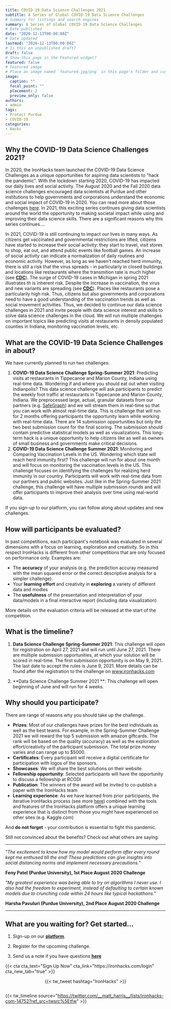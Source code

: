 ```yaml
---
title: COVID-19 Data Science Challenges 2021
subtitle: A Series of Global COVID-19 Data Science Challenges
# Summary for listings and search engines
summary: A Series of Global COVID-19 Data Science Challenges
# Date published
date: "2020-12-13T00:00:00Z"
# Date updated
lastmod: "2020-12-13T00:00:00Z"
# Is this an unpublished draft?
draft: false
# Show this page in the Featured widget?
featured: false
# Featured image
# Place an image named `featured.jpg/png` in this page's folder and customize its options here.
image:
  caption: ""
  focal_point: ""
  placement: 2
  preview_only: false
authors:
- admin
tags:
- Protect Purdue
- COVID-19
categories:
- Hacks
---
```


## **Why the COVID-19 Data Science Challenges 2021?**

In 2020, the IronHacks team launched the COVID-19 Data Science Challenges as a unique opportunities for aspiring data scientists to "hack the pandemic". With the lockdown starting 2020, COVID-19 has impacted our daily lives and social activity. The August 2020 and the Fall 2020 data science challenges encouraged data scientists at Purdue and other institutions to help governments and corporations understand the economic and social impact of COVID-19 in 2020. You can read more about those challenges [here](https://blog.ironhacks.com/hacks/2020-10-01-protect-purdue-hack/). In 2021, this exciting series continues giving data scientists around the world the opportunity to making societal impact while using and improving their data science skills. There are a significant reasons why this series continues....

In 2021, COVID-19 is still continuing to impact our lives in many ways. As citizens get vaccinated and governmental restrictions are lifted, citizens have started to increase their social activity: they start to travel, visit stores to shop, eat out, and attend public events like football games. An increase of social activity can indicate a normalization of daily routines and economic activity. However,  as long as we haven't reached herd immunity, there is still a risk that the virus spreads - in particularly in closed buildings and locations like restaurants where the transmition rate is much higher (see **[CDC](https://bit.ly/2UVHMCM)**).  The surge of COVID-19 cases in Michigan in spring 2021 illustrates th is inherent risk. Despite the increase in vaccination, the virus and new variants are spreading (see **[CDC](https://bit.ly/3dSFpLp)**).  Places like restaurants pose a particularily high risk. Thus, citizens but also governments and corporations need to have a good understanding of the vaccination trends as well as social movement activities. Thus, we decided to continue our data science challenges in 2021 and invite people with data science interest and skills to solve data science challenges in the cloud. We will run multiple challenges on important topics like predicting visits at restaurants in densily populated counties in Indiana, monitoring vaccination levels, etc. 

## **What are the COVID-19 Data Science Challenges in about?**

We have currently planned to run two challenges: 

1. **COVID-19 Data Science Challenge Spring-Summer 2021**: Predicting visits at restaurants in Tippecanoe and Marion County, Indiana using real-time data. 
Wondering if and where you should eat out when visiting Indianpolis? This data science challenge will ask participants to predict the weekly foot traffic at restaurants in Tippecanoe and Marion County, Indiana. We preprocessed large, actual, granular datasets from our partners (e.g. [SafeGraph](http://safegraph.com)) and we will stream them in real-time so that you can work with almost real-time data. This is challenge that will run for 2 months offering participants the opportunity learn while working with real-time data. There are 14 submission opportunities but only the two best submission count for the final scoring. The submission should contain predictive statistical models as well as visualizations. This long-term hack is a unique opportunity to help citizens like as well as owners of small business and governments make critical decisions. 
2. **COVID-19 Data Science Challenge Summer 2021**: Monitoring and Comparing Vaccination Levels in the US. 
Wondering which state will reach herd immunity first? This challenge will run for about one month and will focus on monitoring the vaccination levels in the US. This challenge focuses on identifying the challenges for realizing herd immunity in our country. Participants will work with real-time data from our partners and public websites. Just like in the Spring-Summer 2021 challenge, this challenge will have multiple submission rounds and will offer participants to improve their analysis over time using real-world data. 

If you sign-up to our platform, you can follow along about updates and new challenges. 

## **How will participants be evaluated?**
In past competitions, each participant's notebook was evaluated in several dimensions with a focus on learning, exploration and creativity. So in this respect IronHacks is different from other competitions that are only focused on performance only.  Examples are:
- The **accuracy** of your analysis (e.g. the prediction accuray measured with the mean squared error or the correct descriptive analysis for a simpler challenge). 
- Your **learning effort** and creativity in **exploring** a variety of different data and modles 
- The **usefulness** of the presentation and interpretation of your data/models in a final interactive report (including data visualization)

More details on the evaluation criteria will be released at the start of the competition.

## **What is the timeline?** 

1. **Data Science Challenge Spring-Summer 2021**: This challenge will open for registration on April 27, 2021 and will run until June 27, 2021. There are multiple submission opportunities, at which your solution will be scored in real-time. The  first submission opportunity is on May 9, 2021. The last date to accept the rules is June 9, 2021. More details can be found after the registration to the challenge on www.ironhacks.com 

2. **Data Science Challenge Summer 2021 **: This challenge will open beginning of June and will run for 4 weeks. 

## **Why should you participate?**

There are range of reasons why you should take up the challenge. 

* **Prizes**: Most of our challenges have prizes for the best individuals as well as the best teams. For example, in the Spring-Summer Challenge 2021 we will reward the top 5 submission with amazon giftcards. The rank will be based on the quality (accuracy) as well as the exploration effort/creativity of the participant submission. The total prize money varies and can range up to $5000. 
* **Certificates**: Every participant will receive a digital certificate for participation with logos of the sponsors.
* **Showcases**: We will share the best solutions on their website.
* **Fellowship opportunity**: Selected participants will have the opportunity to discuss a fellowship at RCODI
* **Publication**: The winners of the award will be invited to co-publish a paper with the IronHacks team
* **Learning experience**: As we have learned from prior participants, the iterative IronHacks  process (see more [here](www.ironhacks.com)) combined with the tools and features of the IronHacks platform offers a unique learning experience that is distinct from those you might have experienced on other sites (e.g. Kaggle.com)

And **do not forget** - your contribution is essential to fight this pandemic. 

Still not convinced about the benefits? Check out what others are saying: 



-------

*"The excitement to know how my model would perform after every round kept me enthused till the end! These predictions can give insights into social distancing norms and implement necessary precautions."*

**Feny Patel (Purdue University), 1st Place August 2020 Challenge**

*"My greatest experience was being able to try on algorithms I never use. I also had the freedom to experiment, instead of defaulting to certain known models due to crunching code within 24 hours like typical hackathons."*

**Harsha Pavuluri (Purdue University), 2nd Place August 2020 Challenge**

----



## What are you waiting for? Get started...

1. Sign-up on our **[platform](https://ironhacks.com)**.

2. Register for the upcoming challenge. 

3. Send us a note if you have questions **[here](<mailto:c562462b.groups.purdue.edu@amer.teams.ms>)**



<div class="center">
  {{< cta cta_text="Sign Up Now" cta_link="https://ironhacks.com/login" cta_new_tab="true" >}}
</div>


<div style="display:flex; justify-content: center; padding: 1em 0">
  {{< tw_tweet hashtag="IronHacks" >}}
</div>

{{< tw_timeline source="https://twitter.com/__matt_harris__/lists/ironhacks-com-14752?ref_src=twsrc%5Etfw" >}}

